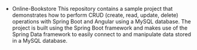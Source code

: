 * Online-Bookstore
This repository contains a sample project that demonstrates how to perform CRUD (create, read, update, delete) operations with Spring Boot and Angular using a MySQL database. The project is built using the Spring Boot framework and makes use of the Spring Data framework to easily connect to and manipulate data stored in a MySQL database. 
